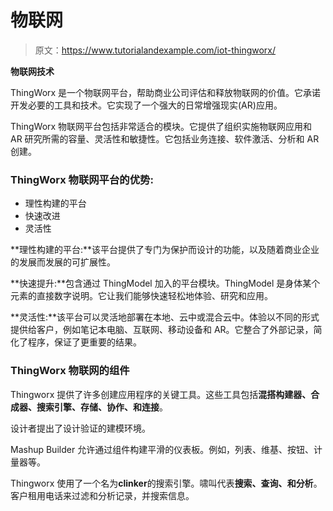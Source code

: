 # 物联网

> 原文：<https://www.tutorialandexample.com/iot-thingworx/>

**物联网技术**

ThingWorx 是一个物联网平台，帮助商业公司评估和释放物联网的价值。它承诺开发必要的工具和技术。它实现了一个强大的日常增强现实(AR)应用。

ThingWorx 物联网平台包括非常适合的模块。它提供了组织实施物联网应用和 AR 研究所需的容量、灵活性和敏捷性。它包括业务连接、软件激活、分析和 AR 创建。

### ThingWorx 物联网平台的优势:

*   理性构建的平台
*   快速改进
*   灵活性

**理性构建的平台:**该平台提供了专门为保护而设计的功能，以及随着商业企业的发展而发展的可扩展性。

**快速提升:**包含通过 ThingModel 加入的平台模块。ThingModel 是身体某个元素的直接数字说明。它让我们能够快速轻松地体验、研究和应用。

**灵活性:**该平台可以灵活地部署在本地、云中或混合云中。体验以不同的形式提供给客户，例如笔记本电脑、互联网、移动设备和 AR。它整合了外部记录，简化了程序，保证了更重要的结果。

### ThingWorx 物联网的组件

Thingworx 提供了许多创建应用程序的关键工具。这些工具包括**混搭构建器、合成器、搜索引擎、存储、协作、**和**连接**。

设计者提出了设计验证的建模环境。

Mashup Builder 允许通过组件构建平滑的仪表板。例如，列表、维基、按钮、计量器等。

Thingworx 使用了一个名为**clinker**的搜索引擎。啸叫代表**搜索、查询、**和**分析**。客户租用电话来过滤和分析记录，并搜索信息。